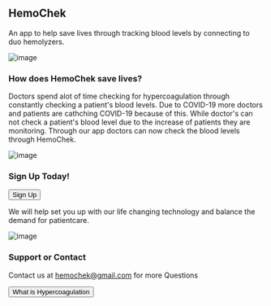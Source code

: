 ## HemoChek

An app to help save lives through tracking blood levels by connecting to duo hemolyzers.

![image](https://user-images.githubusercontent.com/17555707/107127594-270c7900-6885-11eb-8a4f-32b37e1ee4e1.png)

### How does HemoChek save lives?

Doctors spend alot of time checking for hypercoagulation through constantly checking a patient's blood levels. Due to COVID-19 more doctors and patients are cathching COVID-19 because of this. While doctor's can not check a patient's blood level due to the increase of patients they are monitoring. Through our app doctors can now check the blood levels through HemoChek.

![image](https://user-images.githubusercontent.com/17555707/107129032-891eab80-6890-11eb-8f30-46122ad5ec38.png)

### Sign Up Today!

<button>Sign Up</button>

We will help set you up with our life changing technology and balance the demand for patientcare.

![image](https://user-images.githubusercontent.com/17555707/107129161-5f19b900-6891-11eb-9187-c5c18f65a647.PNG)

### Support or Contact

Contact us at hemochek@gmail.com for more Questions

<form action="https://19hollowayc.github.io/Hypercoagulation/">
    <input type="submit" value="What is Hypercoagulation" />
</form>


   

